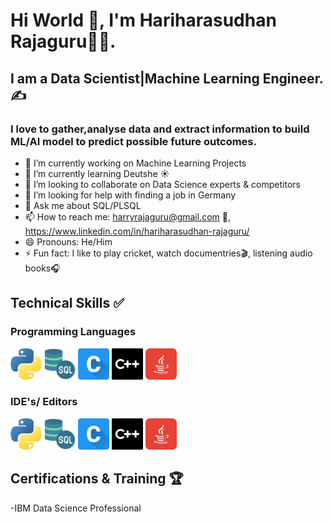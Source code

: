 # Hi World 👋, I'm Hariharasudhan Rajaguru👨‍💻.
## I am a Data Scientist|Machine Learning Engineer.✍️
### I love to gather,analyse data and extract information to build ML/AI model to predict possible future outcomes.



- 🔭 I’m currently working on Machine Learning Projects
- 🌱 I’m currently learning Deutshe ☀️
- 👯 I’m looking to collaborate on Data Science experts & competitors
- 🤔 I’m looking for help with finding a job in Germany
- 💬 Ask me about SQL/PLSQL
- 📫 How to reach me: harryrajaguru@gmail.com 📧, https://www.linkedin.com/in/hariharasudhan-rajaguru/
- 😄 Pronouns: He/Him
- ⚡ Fun fact: I like to play cricket, watch documentries🎬, listening audio books🎧
 


## Technical Skills ✅
### Programming Languages
<p>
  <img src="./images/python.png" width="50" title="Python">
  <img src="./images/sql-server.png" width="50" title="SQL|PLSQL">
  <img src="./images/letter-c.png" width="50" title="C">
  <img src="./images/c-logo.png" width="50" title="C++">
  <img src="./images/java.png" width="50" title="Java">
</p>

### IDE's/ Editors
<p>
  <img src="./images/python.png" width="50" title="Python">
  <img src="./images/sql-server.png" width="50" title="SQL|PLSQL">
  <img src="./images/letter-c.png" width="50" title="C">
  <img src="./images/c-logo.png" width="50" title="C++">
  <img src="./images/java.png" width="50" title="Java">
</p>

## Certifications & Training 🏆
-IBM Data Science Professional

  
  
  


